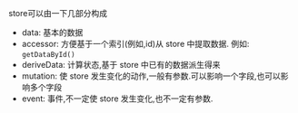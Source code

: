 store可以由一下几部分构成
- data: 基本的数据
- accessor: 方便基于一个索引(例如,id)从 store 中提取数据. 例如: `getDataById()`
- deriveData: 计算状态,基于 store 中已有的数据派生得来
- mutation: 使 store 发生变化的动作,一般有参数.可以影响一个字段,也可以影响多个字段
- event: 事件,不一定使 store 发生变化,也不一定有参数.
